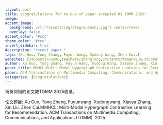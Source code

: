 ```yaml
---
layout: post
title: Congratulations for Xu Guo of paper accepted by TOMM 2025!
image:
accent_image:
  background: url('/assets/img/blog/yuanshi.jpg') center/cover
  overlay: false
accent_color: '#ccc'
theme_color: '#ccc'
invert_sidebar: true
description: "recent paper."
tags: [Xu Guo, Tong Zhang, Fuyun Wang, Xudong Wang, Zhen Cui.]
websites: [students/GuoXu,teachers/ZhangTong,students/WangFuyun,students/WangXudong,teachers/CuiZhen]
author: Xu Guo, Tong Zhang, Fuyun Wang, Xudong Wang, Xiaoya Zhang, Xin Liu, Zhen Cui.
paper_title: MMHCL:Multi-Modal Hypergraph Contrastive Learning for Recommendation
paper: ACM Transactions on Multimedia Computing, Communications, and Applications (TOMM). 2025.
categories: [Congratulations]
---
```


祝贺郭旭的论文被TOMM 2025收录。

论文题目: Xu Guo, Tong Zhang, Fuyunwang, Xudongwang, Xiaoya Zhang, Xin Liu, Zhen Cui.MMHCL: Multi-Modal Hypergraph Contrastive Learning for Recommendation. ACM Transactions on Multimedia Computing, Communications, and Applications (TOMM). 2025.
